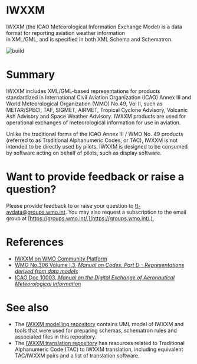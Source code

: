 # IWXXM

IWXXM (the ICAO Meteorological Information Exchange Model) is a data format for reporting aviation weather information  
in XML/GML, and is specified in both XML Schema and Schematron.

![build](https://github.com/wmo-im/iwxxm/workflows/build/badge.svg)

# Summary

IWXXM includes XML/GML-based representations for products standardized in International Civil Aviation Organization (ICAO) Annex III and World Meteorological Organization (WMO) No.49, Vol II, such as METAR/SPECI, TAF, SIGMET, AIRMET, Tropical Cyclone Advisory, Volcanic Ash Advisory and Space Weather Advisory. IWXXM products are used for operational exchanges of meteorological information for use in aviation.

Unlike the traditional forms of the ICAO Annex III / WMO No. 49 products (referred to as Traditional Alphanumeric Codes, or TAC), IWXXM is not intended to be directly used by pilots. IWXXM is designed to be consumed by software acting on behalf of pilots, such as display software.

# Want to provide feedback or raise a question?

Please provide feedback to or raise your question to [tt-avdata@groups.wmo.int](mailto:tt-avdata@groups.wmo.int). You may also request a subscription to the email group at [https://groups.wmo.int/.](https://groups.wmo.int/.) 

# References

*   [IWXXM on WMO Community Platform](https://community.wmo.int/activity-areas/wis/iwxxm)
*   [WMO No.306 Volume I.3, _Manual on Codes. Part D - Representations derived from data models_](https://library.wmo.int/index.php?lvl=notice_display&id=19508)
*   [ICAO Doc 10003, _Manual on the Digital Exchange of Aeronautical Meteorological Information_](https://store.icao.int/en/manual-on-the-icao-meteorological-information-exchange-model-doc-10003)

# See also

*   The [IWXXM modelling repository](https://github.com/wmo-im/iwxxm-modelling) contains UML model of IWXXM and tools that were used for preparing schemas, schematron rules and associated files in this repository.
*   The [IWXXM translation repository](https://github.com/wmo-im/iwxxm-translation) has resources related to Traditional Alphanumeric Code (TAC) to IWXXM translation, including equivalent TAC/IWXXM pairs and a list of translation software.
